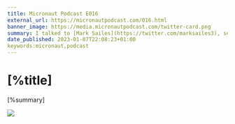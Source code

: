 ```yaml
---
title: Micronaut Podcast E016
external_url: https://micronautpodcast.com/016.html
banner_image: https://media.micronautpodcast.com/twitter-card.png
summary: I talked to [Mark Sailes](https://twitter.com/marksailes3), senior specialist solutions architect at AWS, about Micronaut Framework 3.8.0 release and AWS Lambda Snapstart.
date_published: 2023-01-07T22:08:23+01:00
keywords:micronaut,podcast
---
```


# [%title]

[%summary]

![]([%banner_image])